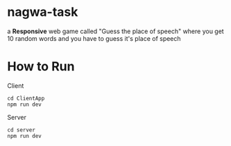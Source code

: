 # nagwa-task

a **Responsive** web game called "Guess the place of speech" where you get 10 random words and you have to guess it's place of speech

# How to Run

Client
```
cd ClientApp
npm run dev
```

Server
```
cd server
npm run dev
```
